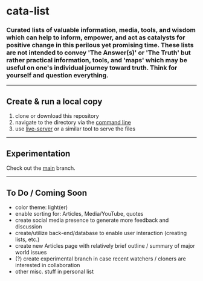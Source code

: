 # cata-list
### Curated lists of valuable information, media, tools, and wisdom which can help to inform, empower, and act as catalysts for positive change in this perilous yet promising time. These lists are not intended to convey 'The Answer(s)' or 'The Truth' but rather practical information, tools, and 'maps' which may be useful on one's individual journey toward truth. Think for yourself and question everything.

---
## Create & run a local copy
1. clone or download this repository
2. navigate to the directory via the [command line](https://cmder.net/)
3. use [live-server](https://github.com/tapio/live-server) or a similar tool to serve the files

---
## Experimentation
Check out the [main](https://github.com/cata-list/cata-list_main) branch. 

---
## To Do / Coming Soon
- color theme: light(er)
- enable sorting for: Articles, Media/YouTube, quotes
- create social media presence to generate more feedback and discussion
- create/utilize back-end/database to enable user interaction (creating lists, etc.)
- create new Articles page with relatively brief outline / summary of major world issues
- (?) create experimental branch in case recent watchers / cloners are interested in collaboration
- other misc. stuff in personal list